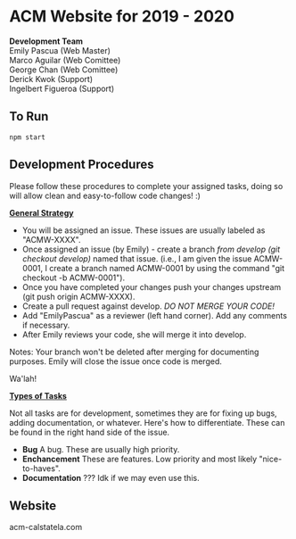 # ACM Website for 2019 - 2020

<b>Development Team</b><br>
Emily Pascua (Web Master)<br>
Marco Aguilar (Web Comittee)<br>
George Chan (Web Comittee)<br>
Derick Kwok (Support)<br>
Ingelbert Figueroa (Support)<br>

## To Run

`npm start`

## Development Procedures

Please follow these procedures to complete your assigned tasks, doing so will allow clean and easy-to-follow code changes! :)<br>

<u><b>General Strategy</b></u>

<ul>
<li> You will be assigned an issue. These issues are usually labeled as "ACMW-XXXX".
<li> Once assigned an issue (by Emily) - create a branch <i>from develop (git checkout develop)</i> named that issue. (i.e., I am given the issue ACMW-0001, I create a branch named ACMW-0001 by using the command "git checkout -b ACMW-0001").
<li> Once you have completed your changes push your changes upstream (git push origin ACMW-XXXX). 
<li> Create a pull request against develop. <i>DO NOT MERGE YOUR CODE!</i>
<li> Add "EmilyPascua" as a reviewer (left hand corner). Add any comments if necessary.
<li> After Emily reviews your code, she will merge it into develop.
</ul>

Notes: Your branch won't be deleted after merging for documenting purposes. Emily will close the issue once code is merged.
  
Wa'lah!<br>

<u><b>Types of Tasks</b></u>

Not all tasks are for development, sometimes they are for fixing up bugs, adding documentation, or whatever. Here's how to differentiate. These can be found in the right hand side of the issue.

<ul>
  <li> <b>Bug</b> A bug. These are usually high priority.
  <li> <b>Enchancement</b> These are features. Low priority and most likely "nice-to-haves".
  <li> <b>Documentation</b> ??? Idk if we may even use this.
</ul>

## Website

acm-calstatela.com
